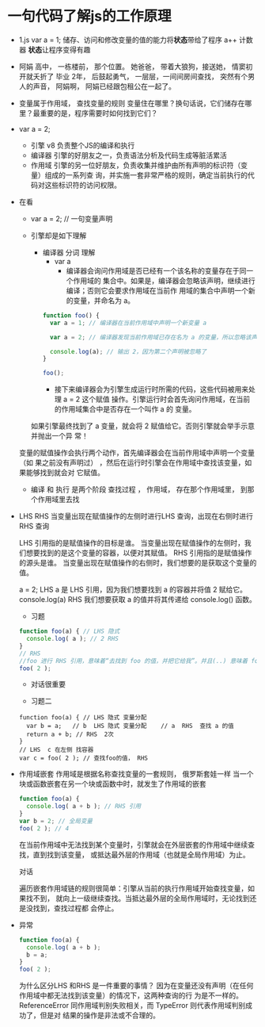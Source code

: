 # 一句代码了解js的工作原理
- 1.js
  var a = 1;
  储存、访问和修改变量的值的能力将**状态**带给了程序
  a++  计数器 **状态**让程序变得有趣

- 阿娟
  高中， 一栋楼前， 那个位置。
  她爸爸， 带着大狼狗，接送她， 情窦初开就夭折了
  毕业 2年， 后鼓起勇气， 一层层，一间间房间查找， 突然有个男人的声音， 阿娟啊， 阿娟已经跟包租公在一起了。

- 变量属于作用域， 查找变量的规则 
  变量住在哪里？换句话说，它们储存在哪里？最重要的是，程序需要时如何找到它们？

- var a = 2;
  - 引擎 v8  负责整个JS的编译和执行
  - 编译器  引擎的好朋友之一，负责语法分析及代码生成等脏活累活
  - 作用域 引擎的另一位好朋友，负责收集并维护由所有声明的标识符（变量）组成的一系列查
询，并实施一套非常严格的规则，确定当前执行的代码对这些标识符的访问权限。

- 在看
  - var a = 2; // 一句变量声明
  - 引擎却是如下理解
    - 编译器  分词 理解
      - var a
        - 编译器会询问作用域是否已经有一个该名称的变量存在于同一个作用域的
集合中。如果是，编译器会忽略该声明，继续进行编译；否则它会要求作用域在当前作
用域的集合中声明一个新的变量，并命名为 a。
      ```js
      function foo() {
        var a = 1; // 编译器在当前作用域中声明一个新变量 a

        var a = 2; // 编译器发现当前作用域已存在名为 a 的变量，所以忽略该声明

        console.log(a); // 输出 2，因为第二个声明被忽略了
      }

      foo();
      ```
        - 接下来编译器会为引擎生成运行时所需的代码，这些代码被用来处理 a = 2 这个赋值
操作。引擎运行时会首先询问作用域，在当前的作用域集合中是否存在一个叫作 a 的
变量。

    如果引擎最终找到了 a 变量，就会将 2 赋值给它。否则引擎就会举手示意并抛出一个异
常！

  变量的赋值操作会执行两个动作，首先编译器会在当前作用域中声明一个变量（如
果之前没有声明过） ，然后在运行时引擎会在作用域中查找该变量，如果能够找到就会对
它赋值。

  - 编译 和 执行 是两个阶段
    查找过程 ， 作用域，  存在那个作用域里，  到那个作用域里去找

- LHS RHS
  当变量出现在赋值操作的左侧时进行LHS 查询，出现在右侧时进行RHS 查询

  LHS 引用指的是赋值操作的目标是谁。 当变量出现在赋值操作的左侧时，我们想要找到的是这个变量的容器，以便对其赋值。
  RHS 引用指的是赋值操作的源头是谁。 当变量出现在赋值操作的右侧时，我们想要的是获取这个变量的值。

  a = 2; LHS a 是 LHS 引用，因为我们想要找到 a 的容器并将值 2 赋给它。
  console.log(a) RHS 我们想要获取 a 的值并将其传递给 console.log() 函数。

  - 习题
  ```js
  function foo(a) { // LHS 隐式
    console.log( a ); // 2 RHS 
  }
  // RHS 
  //foo 进行 RHS 引用，意味着“去找到 foo 的值，并把它给我”。并且(..) 意味着 foo 的值需要被执行，因此它最好真的是一个函数类型的值
  foo( 2 );
  ```

  - 对话很重要



  - 习题二
  ```
  function foo(a) { // LHS 隐式 变量分配
    var b = a;   // b  LHS 隐式 变量分配    // a  RHS  查找 a 的值
    return a + b; // RHS  2次
  }
  // LHS  c 在左侧 找容器
  var c = foo( 2 ); // 查找foo的值， RHS 
  ```

- 作用域嵌套
  作用域是根据名称查找变量的一套规则， 俄罗斯套娃一样
  当一个块或函数嵌套在另一个块或函数中时，就发生了作用域的嵌套
  ```js
  function foo(a) {
    console.log( a + b ); // RHS 引用 
  }
  var b = 2; // 全局变量
  foo( 2 ); // 4
  ```

  在当前作用域中无法找到某个变量时，引擎就会在外层嵌套的作用域中继续查找，直到找到该变量，
或抵达最外层的作用域（也就是全局作用域）为止。

  对话

  遍历嵌套作用域链的规则很简单：引擎从当前的执行作用域开始查找变量，如果找不到，
就向上一级继续查找。当抵达最外层的全局作用域时，无论找到还是没找到，查找过程都
会停止。

- 异常

  ```js
  function foo(a) {
    console.log( a + b );
    b = a;
  }
  foo( 2 );
  ```
  为什么区分LHS 和RHS 是一件重要的事情？
  因为在变量还没有声明（在任何作用域中都无法找到该变量）的情况下，这两种查询的行
为是不一样的。
  ReferenceError 同作用域判别失败相关，而 TypeError 则代表作用域判别成功了，但是对
结果的操作是非法或不合理的。



